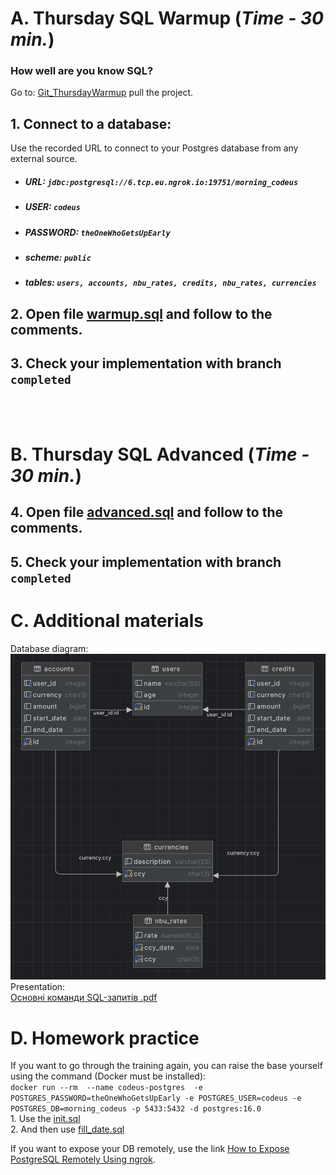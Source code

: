 # A. Thursday SQL Warmup (***Time - 30 min.***)

### How well are you know SQL?

Go
to: [Git_ThursdayWarmup](https://github.com/AlexandrLavrinenko/codeus_practices/blob/master/src/main/java/december/thursday/README.md)
pull the project.<br>

## 1. Connect to a database:

Use the recorded URL to connect to your Postgres database from any external source.

- ##### URL: `jdbc:postgresql://6.tcp.eu.ngrok.io:19751/morning_codeus`
- ##### USER: `codeus`
- ##### PASSWORD: `theOneWhoGetsUpEarly`
- ##### scheme: `public`
- ##### tables: `users, accounts, nbu_rates, credits, nbu_rates, currencies`

## 2. Open file [warmup.sql](../../../resources/sql/warmup.sql) and follow to the comments.

## 3. Check your implementation with branch `completed`

<br>
<br>

# B. Thursday SQL Advanced (***Time - 30 min.***)

## 4. Open file [advanced.sql](../../../resources/sql/advanced.sql) and follow to the comments.

## 5. Check your implementation with branch `completed`

# C. Additional materials

Database diagram: <br>
![DataBase Diagram Image](../../../resources/images/DB_Diagram.png)
<br>Presentation: <br>
[Основні команди SQL-запитів .pdf](../../../resources/images/%D0%9E%D1%81%D0%BD%D0%BE%D0%B2%D0%BD%D1%96%20%D0%BA%D0%BE%D0%BC%D0%B0%D0%BD%D0%B4%D0%B8%20SQL-%D0%B7%D0%B0%D0%BF%D0%B8%D1%82%D1%96%D0%B2%20.pdf)

# D. Homework practice
If you want to go through the training again, you can raise the base yourself using the command (Docker must be
installed): <br>
```docker run --rm  --name codeus-postgres  -e POSTGRES_PASSWORD=theOneWhoGetsUpEarly -e POSTGRES_USER=codeus -e POSTGRES_DB=morning_codeus -p 5433:5432 -d postgres:16.0```
<br> 1. Use the [init.sql](../../../resources/sql/util/init.sql)
<br> 2. And then use [fill_date.sql](../../../resources/sql/util/fill_date.sql)

If you want to expose your DB remotely, use the
link [How to Expose PostgreSQL Remotely Using ngrok](https://meroxa.com/blog/how-to-expose-postgresql-remotely-using-ngrok/).


